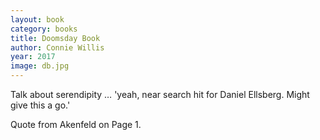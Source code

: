 ```yaml
---
layout: book
category: books
title: Doomsday Book
author: Connie Willis
year: 2017
image: db.jpg
---
```

Talk about serendipity … 'yeah, near search hit for Daniel Ellsberg. Might give this a go.'

Quote from Akenfeld on Page 1.

